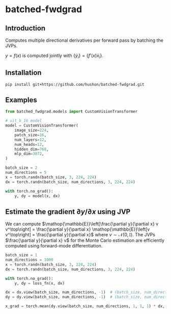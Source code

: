 # batched-fwdgrad
## Introduction
Computes multiple directional derivatives per forward pass by batching the JVPs.

$y=f(x)$ is computed jointly with $\{\dot{y}_i\} = \{f'(x)\dot{x}_i\}$.

## Installation
```
pip install git+https://github.com/hushon/batched-fwdgrad.git
```

## Examples
```python
from batched_fwdgrad.models import CustomVisionTransformer

# vit_b_16 model
model = CustomVisionTransformer(
    image_size=224,
    patch_size=16,
    num_layers=12,
    num_heads=12,
    hidden_dim=768,
    mlp_dim=3072,
)

batch_size = 2
num_directions = 5
x = torch.randn(batch_size, 3, 224, 224)
dx = torch.randn(batch_size, num_directions, 3, 224, 224)

with torch.no_grad():
    y, dy = model(x, dx)
```

## Estimate the gradient $\partial y / \partial x$ using JVP

We can compute $\mathop{\mathbb{E}}\left[\frac{\partial y}{\partial x} v v^\top\right] = \frac{\partial y}{\partial x} \mathop{\mathbb{E}}\left[v v^\top\right] = \frac{\partial y}{\partial x}$ where $v\sim\mathcal{N}(0,\mathbb{I})$. The JVPs $\frac{\partial y}{\partial x} v$ for the Monte Carlo estimation are efficiently computed using forward-mode differentiation.
```python
batch_size = 1
num_directions = 1000
x = torch.randn(batch_size, 3, 224, 224)
dx = torch.randn(batch_size, num_directions, 3, 224, 224)

with torch.no_grad():
    y, dy = loss_fn(x, dx)

dx = dx.view(batch_size, num_directions, -1)  # (batch_size, num_directions, in_dim)
dy = dy.view(batch_size, num_directions, -1)  # (batch_size, num_directions, out_dim)

x_grad = torch.mean(dy.view(batch_size, num_directions, 1, 1, 1) * dx, dim=1)
```

